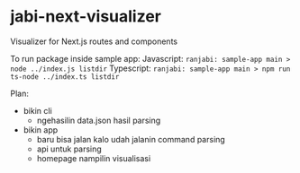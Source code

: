 # jabi-next-visualizer
Visualizer for Next.js routes and components

To run package inside sample app:
Javascript: ```ranjabi: sample-app main > node ../index.js listdir```
Typescript: ```ranjabi: sample-app main > npm run ts-node ../index.ts listdir```

Plan:
- bikin cli
    - ngehasilin data.json hasil parsing
- bikin app
    - baru bisa jalan kalo udah jalanin command parsing
    - api untuk parsing
    - homepage nampilin visualisasi